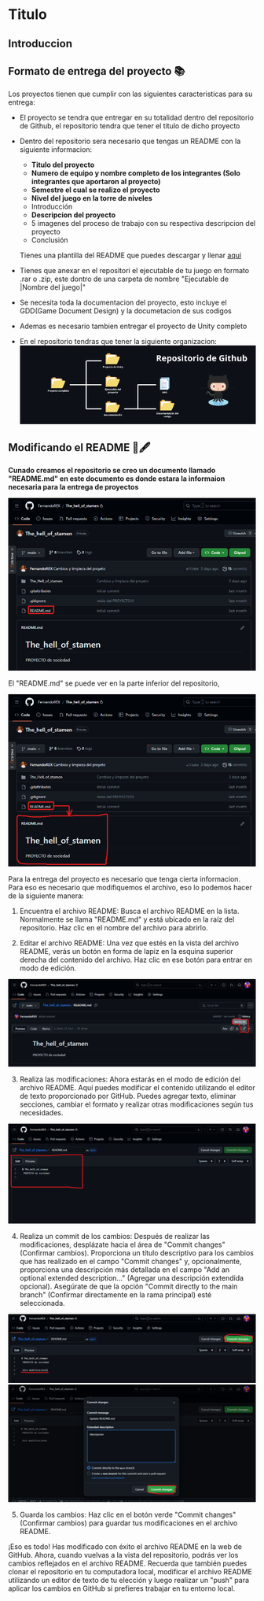# Titulo

## Introduccion

## Formato de entrega del proyecto 📚

Los proyectos tienen que cumplir con las siguientes caracteristicas para su entrega:

* El proyecto se tendra que entregar en su totalidad dentro del repositorio de Github, el repositorio tendra que tener el titulo de dicho proyecto

* Dentro del repositorio sera necesario que tengas un README con la siguiente informacion:
    * **Titulo del proyecto**
    * **Numero de equipo y nombre completo de los integrantes (Solo integrantes que aportaron al proyecto)**
    * **Semestre el cual se realizo el proyecto**
    * **Nivel del juego en la torre de niveles**
    * Introducción
    * **Descripcion del proyecto**
    * 5 imagenes del proceso de trabajo con su respectiva descripcion del proyecto
    * Conclusión

    Tienes una plantilla del README que puedes descargar y llenar [aquí](https://github.com/FernandoREX/Documentacion_SODVI/tree/main/Guia%20de%20entrega%20del%20proyecto/Plantilla%20del%20README)

* Tienes que anexar en el repositori el ejecutable de tu juego en formato .rar o .zip, este dontro de una carpeta de nombre "Ejecutable de |Nombre del juego|"

* Se necesita toda la documentacion del proyecto, esto incluye el GDD(Game Document Design) y la documetacion de sus codigos

* Ademas es necesario tambien entregar el proyecto de Unity completo

* En el repositorio tendras que tener la siguiente organizacion:
    ![Imagen del readme](img/img7.png)


## Modificando el README 📖🖋
**Cunado creamos el repositorio se creo un documento llamado "README.md" en este documento es donde estara la informaion necesaria para la entrega de proyectos**

![Imagen del readme](img/img1.png)

El "README.md" se puede ver en la parte inferior del repositorio, 

![Imagen del readme](img/img2.png)

Para la entrega del proyecto es necesario que tenga cierta informacion. Para eso es necesario que modifiquemos el archivo, eso lo podemos hacer de la siguiente manera:

1. Encuentra el archivo README: Busca el archivo README en la lista. Normalmente se llama "README.md" y está ubicado en la raíz del repositorio. Haz clic en el nombre del archivo para abrirlo.

2. Editar el archivo README: Una vez que estés en la vista del archivo README, verás un botón en forma de lapiz en la esquina superior derecha del contenido del archivo. Haz clic en ese botón para entrar en modo de edición.

![Imagen del readme](img/img3.png)

3. Realiza las modificaciones: Ahora estarás en el modo de edición del archivo README. Aquí puedes modificar el contenido utilizando el editor de texto proporcionado por GitHub. Puedes agregar texto, eliminar secciones, cambiar el formato y realizar otras modificaciones según tus necesidades.

![Imagen del readme](img/img4.png)

4. Realiza un commit de los cambios: Después de realizar las modificaciones, desplázate hacia el área de "Commit changes" (Confirmar cambios). Proporciona un título descriptivo para los cambios que has realizado en el campo "Commit changes" y, opcionalmente, proporciona una descripción más detallada en el campo "Add an optional extended description..." (Agregar una descripción extendida opcional). Asegúrate de que la opción "Commit directly to the main branch" (Confirmar directamente en la rama principal) esté seleccionada.

![Imagen del readme](img/img5.png)
![Imagen del readme](img/img6.png)

5. Guarda los cambios: Haz clic en el botón verde "Commit changes" (Confirmar cambios) para guardar tus modificaciones en el archivo README.

¡Eso es todo! Has modificado con éxito el archivo README en la web de GitHub. Ahora, cuando vuelvas a la vista del repositorio, podrás ver los cambios reflejados en el archivo README. Recuerda que también puedes clonar el repositorio en tu computadora local, modificar el archivo README utilizando un editor de texto de tu elección y luego realizar un "push" para aplicar los cambios en GitHub si prefieres trabajar en tu entorno local.

